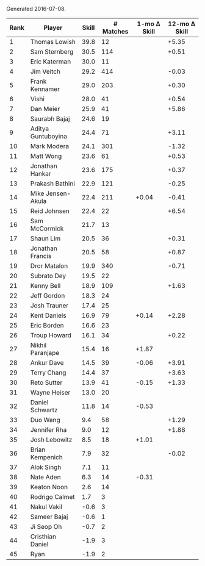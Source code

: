 Generated 2016-07-08.

| Rank | Player             | Skill | # Matches | 1-mo Δ Skill | 12-mo Δ Skill |
|------|--------------------|-------|-----------|--------------|---------------|
|    1 | Thomas Lowish      |  39.8 |        12 |              |         +5.35 |
|    2 | Sam Sternberg      |  30.5 |       114 |              |         +0.51 |
|    3 | Eric Katerman      |  30.0 |        11 |              |               |
|    4 | Jim Veitch         |  29.2 |       414 |              |         -0.03 |
|    5 | Frank Kennamer     |  29.0 |       203 |              |         +0.30 |
|    6 | Vishi              |  28.0 |        41 |              |         +0.54 |
|    7 | Dan Meier          |  25.9 |        41 |              |         +5.86 |
|    8 | Saurabh Bajaj      |  24.6 |        19 |              |               |
|    9 | Aditya Guntuboyina |  24.4 |        71 |              |         +3.11 |
|   10 | Mark Modera        |  24.1 |       301 |              |         -1.32 |
|   11 | Matt Wong          |  23.6 |        61 |              |         +0.53 |
|   12 | Jonathan Hankar    |  23.6 |       175 |              |         +0.37 |
|   13 | Prakash Bathini    |  22.9 |       121 |              |         -0.25 |
|   14 | Mike Jensen-Akula  |  22.4 |       211 |        +0.04 |         -0.41 |
|   15 | Reid Johnsen       |  22.4 |        22 |              |         +6.54 |
|   16 | Sam McCormick      |  21.7 |        13 |              |               |
|   17 | Shaun Lim          |  20.5 |        36 |              |         +0.31 |
|   18 | Jonathan Francis   |  20.5 |        58 |              |         +0.87 |
|   19 | Dror Matalon       |  19.9 |       340 |              |         -0.71 |
|   20 | Subrato Dey        |  19.5 |        22 |              |               |
|   21 | Kenny Bell         |  18.9 |       109 |              |         +1.63 |
|   22 | Jeff Gordon        |  18.3 |        24 |              |               |
|   23 | Josh Trauner       |  17.4 |        25 |              |               |
|   24 | Kent Daniels       |  16.9 |        79 |        +0.14 |         +2.28 |
|   25 | Eric Borden        |  16.6 |        23 |              |               |
|   26 | Troup Howard       |  16.1 |        34 |              |         +0.22 |
|   27 | Nikhil Paranjape   |  15.4 |        16 |        +1.87 |               |
|   28 | Ankur Dave         |  14.5 |        39 |        -0.06 |         +3.91 |
|   29 | Terry Chang        |  14.4 |        37 |              |         +3.63 |
|   30 | Reto Sutter        |  13.9 |        41 |        -0.15 |         +1.33 |
|   31 | Wayne Heiser       |  13.0 |        20 |              |               |
|   32 | Daniel Schwartz    |  11.8 |        14 |        -0.53 |               |
|   33 | Duo Wang           |   9.4 |        58 |              |         +1.29 |
|   34 | Jennifer Rha       |   9.0 |        12 |              |         +1.88 |
|   35 | Josh Lebowitz      |   8.5 |        18 |        +1.01 |               |
|   36 | Brian Kempenich    |   7.9 |        32 |              |         -0.02 |
|   37 | Alok Singh         |   7.1 |        11 |              |               |
|   38 | Nate Aden          |   6.3 |        14 |        -0.31 |               |
|   39 | Keaton Noon        |   2.6 |        14 |              |               |
|   40 | Rodrigo Calmet     |   1.7 |         3 |              |               |
|   41 | Nakul Vakil        |  -0.6 |         3 |              |               |
|   42 | Sameer Bajaj       |  -0.6 |         1 |              |               |
|   43 | Ji Seop Oh         |  -0.7 |         2 |              |               |
|   44 | Cristhian Daniel   |  -1.9 |         3 |              |               |
|   45 | Ryan               |  -1.9 |         2 |              |               |